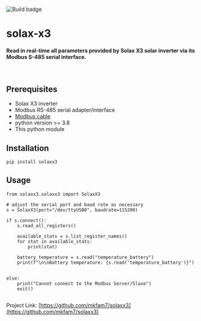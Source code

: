 ![Build badge](https://github.com/mkfam7/solaxx3/actions/workflows/python-package.yml/badge.svg?branch=develop)



# solax-x3
####  Read in real-time all parameters provided by Solax X3 solar inverter via its Modbus S-485 serial interface.

<br />

## Prerequisites

* Solax X3 inverter
* Modbus RS-485 serial adapter/interface
* [Modbus cable](https://github.com/mkfam7/solaxx3/blob/main/diagrams/rs485_cable.png)
* python version >= 3.8
* This python module

## Installation

```
pip install solaxx3
```  

## Usage


```
from solaxx3.solaxx3 import SolaxX3

# adjust the serial port and baud rate as necessary
s = SolaxX3(port="/dev/ttyUSB0", baudrate=115200)

if s.connect():
    s.read_all_registers()

    available_stats = s.list_register_names()
    for stat in available_stats:
        print(stat)

    battery_temperature = s.read("temperature_battery")
    print(f"\n\nBattery temperature: {s.read('temperature_battery')}")


else:
    print("Cannot connect to the Modbus Server/Slave")
    exit()


```

Project Link: [https://github.com/mkfam7/solaxx3](https://github.com/mkfam7/solaxx3)



